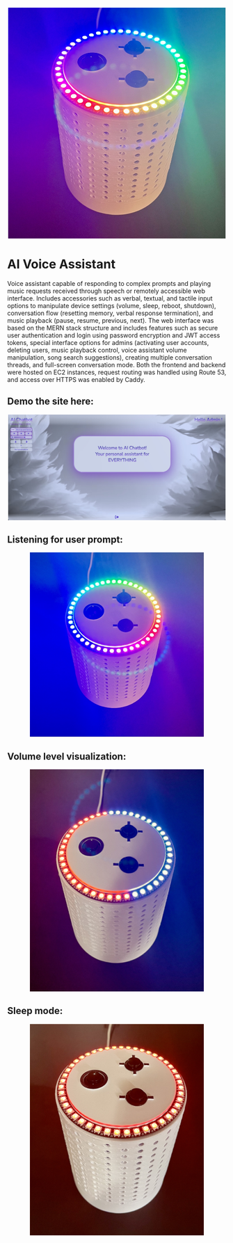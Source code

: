 <p align="center">
  <img src="media/Cover_Image.jpg" alt="Cover_Image" width="500">
</p>

# AI Voice Assistant

  Voice assistant capable of responding to complex prompts and playing music requests received through speech or remotely accessible web interface. Includes accessories such as verbal, textual, and tactile input options to manipulate device settings (volume, sleep, reboot, shutdown), conversation flow (resetting memory, verbal response termination), and music playback (pause, resume, previous, next). The web interface was based on the MERN stack structure and includes features such as secure user authentication and login using password encryption and JWT access tokens, special interface options for admins (activating user accounts, deleting users, music playback control, voice assistant volume manipulation, song search suggestions), creating multiple conversation threads, and full-screen conversation mode. Both the frontend and backend were hosted on EC2 instances, request routing was handled using Route 53, and access over HTTPS was enabled by Caddy.

## Demo the site here:
<p align="center">
  <img href="https://ai-chatbot.hbypjt.com" src="media/Dashboard.jpg" alt="AI Chatbot" width="500">
</p>

## Listening for user prompt:
<p align="center">
  <img src="media/Listening.jpg" alt="Listening" width="400">
</p>

## Volume level visualization:
<p align="center">
  <img src="media/Volume.jpg" alt="Volume" width="400">
</p>

## Sleep mode:
<p align="center">
  <img src="media/Sleep.jpg" alt="Sleep" width="400">
</p>
